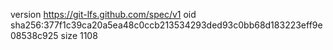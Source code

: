 version https://git-lfs.github.com/spec/v1
oid sha256:377f1c39ca20a5ea48c0ccb213534293ded93c0bb68d183223eff9e08538c925
size 1108
